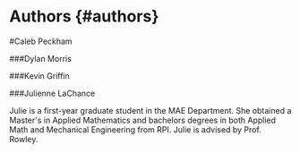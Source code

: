 Authors                         {#authors}
============


#Caleb Peckham 



###Dylan Morris



###Kevin Griffin



###Julienne LaChance

Julie is a first-year graduate student in the MAE Department. She obtained a Master's in Applied Mathematics and bachelors degrees in both Applied Math and Mechanical Engineering from RPI. Julie is advised by Prof. Rowley. 
